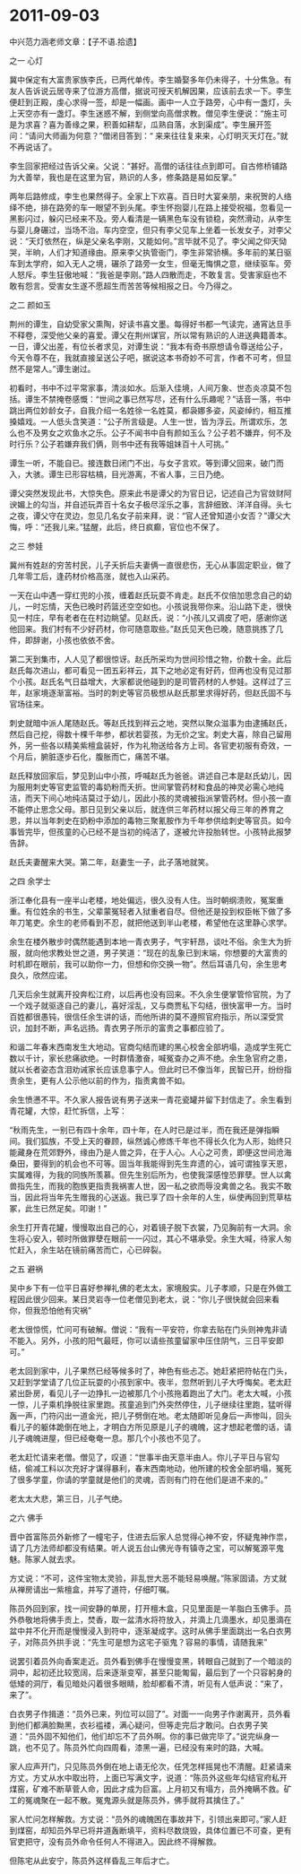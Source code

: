 # 2011-09-03

中兴范力涵老师文章：【子不语.拾遗】

之一 心灯

冀中保定有大富贵家族李氏，已两代单传。李生婚娶多年仍未得子，十分焦急。有友人告诉说云居寺来了位游方高僧，据说可授天机解因果，应该前去求一下。李生便赶到正殿，虔心求得一签，却是一幅画。画中一人立于路旁，心中有一盏灯，头上天空亦有一盏灯。李生迷惑不解，到侧堂向高僧求教。僧见李生便说：“施主可是为求喜？喜为善缘之果，积善如耕犁，瓜熟自落，水到渠成”。李生展开签问：“请问大师画为何意？”僧闭目答到：“ 来来往往复来来，心灯明灭天灯在。”就不再说话了。

李生回家把经过告诉父亲。父说：“甚好。高僧的话往往点到即可。自古修桥铺路为大善举，我也是在这里为官，熟识的人多，修条路是易如反掌。”

两年后路修成，李生也果然得子。全家上下欢喜。百日时大宴亲朋，来祝贺的人络绎不绝，排在路旁的车一眼望不到头尾。李生怀抱婴儿在路上接受祝福，忽看见一黑影闪过，躲闪已经来不及。旁人看清是一辆黑色车没有锁稳，突然滑动，从李生与婴儿身碾过，当场不治。车内空空，但只有李父见车上坐着一长发女子，对李父说：“天灯依然在，纵是父亲名李刚，又能如何。”言毕就不见了。李父闻之仰天恸哭，半晌，人们才知道缘由。原来李父执管衙门，李生非常骄横。多年前的某日驱车到太学府，如入无人之境，碾杀了路旁一女生，但毫无悔惧之意，继续驱车。旁人怒斥。李生狂傲地喊：“我爸是李刚。”路人四散而走，不敢复言。受害家庭也不敢有怨言。受害女生遂不愿超生而苦苦等候相报之日。今乃得之。

之二 颜如玉

荆州的谭生，自幼受家父熏陶，好读书喜文墨。每得好书都一气读完，通宵达旦手不释卷，深受他父亲的喜爱。谭父在荆州谋官，所以常有熟识的人进送典籍善本。一日，谭父出差，有位长者求见，对谭生说：“我本有奇书原想请令尊送给公子，今天令尊不在，我就直接呈送公子吧，据说这本书奇妙不可言，作者不可考，但显然不是常人。”谭生谢过。

初看时，书中不过平常家事，清淡如水。后渐入佳境，人间万象、世态炎凉莫不包括。谭生不禁掩卷感慨：“世间之事已然写尽，还有什么乐趣呢？”话音一落，书中跳出两位妙龄女子，自我介绍一名姓徐一名姓莫，都袅娜多姿，风姿绰约，相互推搡嬉戏。一人低头含笑道：“公子所言级是。人生一世，皆为浮云。所谓欢乐，怎么也不及男女之欢鱼水之乐。公子不闻书中自有颜如玉么？公子若不嫌弃，何不及时行乐？公子若嫌弃我们俩，则书中还有我等姐妹百十人可挑。”

谭生一听，不能自已。接连数日闭门不出，与女子言欢。等到谭父回来，破门而入，大骇。谭生已形容枯槁，目光游离，不省人事，三日乃绝。

谭父突然发现此书，大惊失色。原来此书是谭父的为官日记，记述自己为官敛财阿谀媚上的勾当，并自述玩弄百十名女子极尽淫乐之事，言辞细致、洋洋自得。头七之夜，谭父守在灵边，忽见几名女子前来拜，说：“官人还曾知道小女否？”谭父大悔，呼：“还我儿来。”猛醒，此后，终日疯癫，官位也不保了。

之三 参娃

冀州有姓赵的穷苦村民，儿子夭折后夫妻俩一直很悲伤，无心从事固定职业，做了几年零工后，逢药材价格高涨，就也入山采药。

一天在山中遇一穿红兜的小孩，缠着赵氏玩耍不肯走。赵氏不仅倍加思念自己的幼儿，一时忘情，天色已晚时药篮还空空如也。小孩说我带你来。沿山路下走，很快见一村庄，早有老者在在村边眺望。见赵氏，说：“小孩儿又调皮了吧，感谢你送他回来。我们村有不少好药材，你可随意取些。”赵氏见天色已晚，随意挑拣了几件，即辞谢，小孩也依依不舍。

第二天到集市，人人见了都很惊讶。赵氏所采均为世间珍惜之物，价数十金。此后赵氏每次进山，都可看见一团五彩祥云，其下之地必定有好药，但再也没有见过那个小孩。赵氏名气日益增大，大家都说他碰到的是司管药材的人参娃。这样过了三年，赵家境逐渐富裕。当时的刺史等官员极想从赵氏那里求得好药，但赵氏固不与官场往来。

刺史就暗中派人尾随赵氏。等赵氏找到祥云之地，突然以聚众滋事为由逮捕赵氏，然后自己挖，得数十棵千年参，都状若婴孩，为无价之宝。刺史大喜，除自己留用外，另一些各以精美紫檀盒装好，作为礼物送给各方上司。各官吏初服有奇效，一个月后，腑脏逐步石化，腹胀而亡，痛苦不堪。

赵氏释放回家后，梦见到山中小孩，呼喊赵氏为爸爸。讲述自己本是赵氏幼儿，因为服用刺史等官吏监管的毒奶粉而夭折。世间掌管药材和食品的神灵必需心地纯洁，而天下间心地纯洁莫过于幼儿，因此小孩的灵魂被指派掌管药材。但小孩一直不能停止思念父母。那日见到父亲以后，就连供三年药材以报父母三年的养育之恩，并以当年刺史在奶粉中添加的毒物三聚氰胺作为千年参供给刺史等官员。如今事皆完毕，但孩童的心已经不是当初的纯洁了，遂被允许投胎转世。小孩特此报梦告辞。

赵氏夫妻醒来大哭。第二年，赵妻生一子，此子落地就笑。

之四 余学士

浙江奉化县有一座半山老楼，地处偏远，很久没有人住。当时朝纲溃败，冤案重重。有位姓余的书生，父辈蒙冤轻者入狱重者自尽。但他还是投到权臣帐下做了多年刀笔吏。余生的老师看到不忍，就把他送到半山老楼，希望他在这里静心求学。

余生在楼外散步时偶然能遇到本地一青衣男子，气宇轩昂，谈吐不俗。余生大为折服，就向他求教处世之道，男子笑道：“现在的乱象已到末端，你想要的大富贵的时机即在眼前，我可以助你一力，但想和你交换一物”。然后耳语几句，余生思考良久，欣然应诺。

几天后余生就离开投奔松江府，以后再也没有回来。不久余生便掌管伶官院，为了一个戏子就驱逐自己的妻儿，喜好淫乱，又与商贾私下勾结，很快富甲一方。当时百姓都很愚钝，很信任余生讲的话，而他所讲的莫不遵照官府指示，所以深受赏识，加封不断，声名远扬。青衣男子所示的富贵之事都应验了。

和谐二年春末西南发生大地动。官商勾结而建的黑心校舍全部坍塌，造成学生死亡数以千计，家长悲痛欲绝。一时群情激奋，喊冤查办之声不绝。余生急官府之患，就以长者姿态含泪劝诫家长应该息事宁人。但此时已不像当年，民智已开，纷纷指责余生，更有人公示他以前的作为，指责禽兽不如。

余生愤懑不平。不久家人报告说有男子送来一青花瓷罐并留下封信走了。余生看到青花罐，大惊，赶忙拆信，上写：

“秋雨先生，一别已有四十余年，四十年，在人时已是过半，而在我还是弹指瞬间。我们狐族，不受上天的眷顾，纵然诚心修炼千年也不得长久化为人形，始终只能藏身在荒郊野外，缘由乃是人兽之异，在于人心。人心之可贵，即便这世间沧海桑田，要得到的机会也不可等。固当年我能得到先生弃遗的心，诚可谓独享天恩，实属难得，为我的同族所羡慕。但先生别后所为，也使我深感惶恐罪孽。世人以禽兽指先生，而我的胞族更指责我祸害人世，因一私之欲而辱没禽兽之名。我实不敢当，因此将当年先生赠我的心送返。我已享了四十余年的人生，纵使再回到荒草枯冢，此生已然足矣。叩谢！”

余生打开青花罐，慢慢取出自己的心，对着镜子脱下衣裳，乃见胸前有一大洞。余生将心安入，顿时所做罪孽在眼前一一闪过，其心不堪承受。余生大喊，待家人匆忙赶入，余生站在镜前痛苦而亡，心已碎裂。

之五 避祸

吴中乡下有一位平日喜好参禅礼佛的老太太，家境殷实。儿子孝顺，只是在外做工程因此很少回来。某日灵岩寺一位老僧见到老太，说：“你儿子很快就会回来看你，但我恐怕他有灾祸”

老太很惊慌，忙问可有破解。僧说：“我有一平安符，你拿去贴在门头则神鬼非请不能入。另外，小孩的阳气最旺，你可以请些孩童留家中压住阴气，三日平安即可。”

老太回到家中，儿子果然已经等候多时了，神色有些忐忑。她赶紧把符帖在门头，又赶到学堂请了几位正玩耍的小孩到家中。夜半，忽然听到儿子大呼悔矣。老太赶紧出卧房，看见儿子一边挣扎一边被那几个小孩拖着跑出了大门。老太大喊，小孩一惊，儿子乘机挣脱往家里跑。孩童追到门外突然停住，儿子继续往里跑，猛听得轰一声，门符闪出一道金光，把儿子劈倒在地。老太随即听见身后一声惨叫，回头看儿子的躯体跪倒在地上，才明白方所见原是儿子的魂魄，这才想起老僧的话，请儿子魂魄进屋，但已经奄奄一息。那几个小孩也不见了。

老太赶忙请来老僧。僧见了，叹道：“世事半由天意半由人。你儿子平日与官勾结，偷减工料以次充好才谋得暴利，春末西南地动，他所建的校舍全部坍塌，冤死了很多学童，你请的学童就是他们的灵魂，否则有门符在他们是进不来的。”

老太太大悲，第三日，儿子气绝。

之六 佛手

晋中首富陈员外新修了一幢宅子，住进去后家人总觉得心神不安，怀疑鬼神作祟，请了几方法师却都没有结果。听人说五台山佛光寺有镇寺之宝，可以解冤源平鬼魅。陈家人就去求。

方丈说：“不可，这件宝物太灵验，非乱世大恶不能轻易唤醒。”陈家固请。方丈就从禅房请出一紫檀盒，并写了道符，仔细叮嘱。

陈员外回到家，找一间安静的单房，打开檀木盒，只见里面是一羊脂白玉佛手。员外恭敬地将佛手贡上，焚香，取一盆清水将符放入，并滴上几滴墨水，却见墨滴在盆中并不化开而是慢慢浸入到符中，逐渐凝成字。这时从佛手里面跳出一名白衣男子，对陈员外拱手说：“先生可是想为这宅子驱鬼？容易的事情，请随我来”

说罢引着员外向香案走近。员外看到佛手在慢慢变黑，转眼自己就到了一个暗淡的洞中，起初还比较宽阔，后来逐渐变窄，甚至只能匍匐，最后到了一个只容躬身的低矮的洞厅，看见暗处闪着很多眼睛，脸却都看不清，听见有人低声说：“来了，来了”。

白衣男子作揖道：“员外已来，列位可以回了”。对面一一向男子作谢离开，员外看到他们都满脸黝黑，衣衫褴褛，满心疑问，但等走完后才敢问。白衣男子笑道：“员外固不知他们，他们却忘不了员外啊。你的事已做完毕了。”说完纵身一跳，也不见了。陈员外忙向四周看，漆黑一遍，已经没有来时的路，大喊。

家人应声开门，只见陈员外倒在地上语无伦次，任凭怎样摇晃也不清醒。赶紧请来方丈。方丈从水中取出符，上面已写满文字，说道：“陈员外这些年勾结官府私开煤窑，矿难不断草菅人命，因此才成为巨富。上月初又有塌方，员外掩瞒不救。矿工的冤魂聚在一起不散。冤鬼源头就是陈员外，佛手就将其擒住了。”

家人忙问怎样解救。方丈说：“员外的魂魄困在事故井下，引领出来即可。”家人赶到煤窑，却知员外早已将井道轰断填平，资料尽数烧毁，具体位置已不可查，更有官吏把守，没有员外命令任何人不得进入。因此终不得解救。

但陈宅从此安宁，陈员外这样昏乱三年后才亡。
